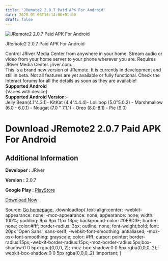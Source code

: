 ```yaml
---
title: 'JRemote2 2.0.7 Paid APK For Android'
date: 2020-01-03T16:14:00+01:00
draft: false
---
```


![JRemote2 2.0.7 Paid APK For Android](https://i0.wp.com/apkhome.net/wp-content/uploads/2020/01/JRemote2-2.0.7-Paid.png "JRemote2 2.0.7 Paid APK For Android")

  

JRemote2 2.0.7 Paid APK For Android

Control JRiver Media Center from anywhere in your home. Stream audio or video from your home server to your phone wherever you are. Requires JRiver Media Center. jriver.com.  
This is a brand new version of JRemote. It is currently in development and still in beta. Not all features are yet available or fully functional. Check the Interact forums for all the details as soon as they are available!  
**Supported Android**  
{Varies with device}  
**Supported Android Version**:-  
Jelly Bean(4.1"4.3.1)- KitKat (4.4"4.4.4)- Lollipop (5.0"5.0.2) - Marshmallow (6.0 - 6.0.1) - Nougat (7.0 " 7.1.1) - Oreo (8.0-8.1) - Pie (9.0)

Download JRemote2 2.0.7 Paid APK For Android
============================================

Additional Information
----------------------

**Developer :** JRiver

**Version :** 2.0.7

**Google Play :** [PlayStore](https://play.google.com/store/apps/details?id=com.jriver.jremote2&hl=en_IN)

  

[Download Now](https://store4app.co/post/jremote2-2-0-7-paid-apk-for-android_1578061967)

  
Source: [Go homepage.](https://store4app.co/post/jremote2-2-0-7-paid-apk-for-android_1578061967) .downloadtop{ text-align:center; -webkit-appearance: none; -moz-appearance: none; appearance: none; width: 100%; padding: 9px 9px 11px 13px; background-color: #0EBD3F; border: none; color:#fff; border-radius: 3px; outline: none; font-weight;bold; font: 20px 'Open Sans', sans-serif; -webkit-font-smoothing: antialiased; -moz-osx-font-smoothing: grayscale; color: #fff; cursor: pointer; border-radius:15px;-webkit-border-radius:15px;-moz-border-radius:5px;box-shadow:0 0 5px rgba(0,0,0,.2);-moz-box-shadow:0 0 5px rgba(0,0,0,.2);-webkit-box-shadow:0 0 5px rgba(0,0,0,.2) !important; }